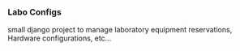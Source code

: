 ### Labo Configs

small django project to manage laboratory equipment reservations, Hardware configurations, etc...

